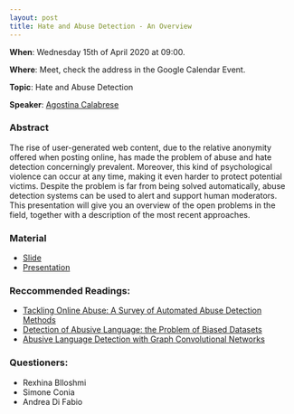 ```yaml
---
layout: post
title: Hate and Abuse Detection - An Overview
---
```


**When**:  Wednesday 15th of April 2020 at 09:00.

**Where**: Meet, check the address in the Google Calendar Event.

**Topic**: Hate and Abuse Detection

**Speaker**: [Agostina Calabrese](https://twitter.com/agostina_cal)
### Abstract
The rise of user-generated web content, due to the relative anonymity offered when posting online, has made the problem of abuse and hate detection concerningly prevalent. Moreover, this kind of psychological violence can occur at any time, making it even harder to protect potential victims. Despite the problem is far from being solved automatically, abuse detection systems can be used to alert and support human moderators. This presentation will give you an overview of the open problems in the field, together with a description of the most recent approaches.

### Material
- [Slide](https://sapienzanlp.github.io/reading-group/material/2020-04-15-hate-speech-detection/RG_Abuse_Detection.pdf)
- [Presentation](https://drive.google.com/file/d/1PHYmTNIbJDGQlfT3K1Rspz7zYjL21Zt_/view?usp=sharing)

### Reccommended Readings:
 - [Tackling Online Abuse: A Survey of Automated Abuse Detection Methods](https://arxiv.org/pdf/1908.06024.pdf)
 - [Detection of Abusive Language: the Problem of Biased Datasets](https://www.aclweb.org/anthology/N19-1060.pdf)
 - [Abusive Language Detection with Graph Convolutional Networks](https://arxiv.org/pdf/1904.04073.pdf)
 
### Questioners:
- Rexhina Blloshmi
- Simone Conia
- Andrea Di Fabio